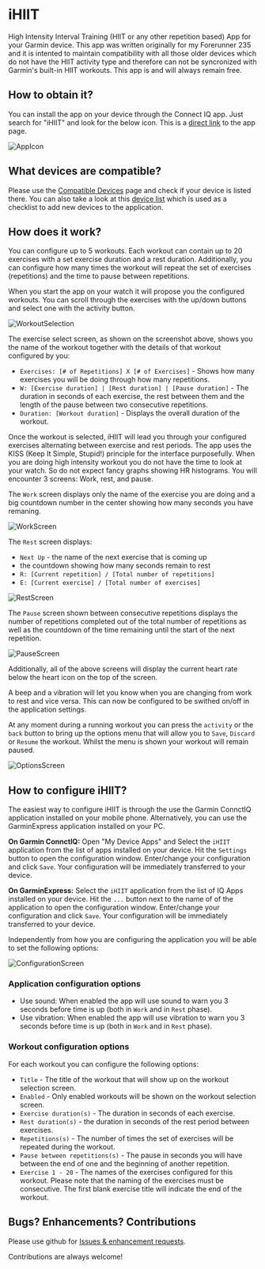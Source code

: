 # iHIIT

High Intensity Interval Training (HIIT or any other repetition based) App for your Garmin device. This app was written originally for my Forerunner 235 and it is intented to maintain compatibility with all those older devices which do not have the HIIT activity type and therefore can not be syncronized with Garmin's built-in HIIT workouts. This app is and will always remain free.

## How to obtain it?

You can install the app on your device through the Connect IQ app. Just search for "iHIIT" and look for the below icon. This is a [direct link](https://apps.garmin.com/en-US/apps/bc02f0f2-9d7d-4476-8aaf-ef99f2e78c33) to the app page.

![AppIcon](docs/assets/app_icon.png)

## What devices are compatible?

Please use the [Compatible Devices](https://apps.garmin.com/apps/bc02f0f2-9d7d-4476-8aaf-ef99f2e78c33?tid=1) page and check if your device is listed there. You can also take a look at this [device list](./docs/devices.md) which is used as a checklist to add new devices to the application.

## How does it work?

You can configure up to 5 workouts. Each workout can contain up to 20 exercises with a set exercise duration and a rest duration. Additionally, you can configure how many times the workout will repeat the set of exercises (repetitions) and the time to pause between repetitions.

When you start the app on your watch it will propose you the configured workouts. You can scroll through the exercises with the up/down buttons and select one with the activity button.

![WorkoutSelection](docs/assets/screen_workout_selection.png)

The exercise select screen, as shown on the screenshot above, shows you the name of the workout together with the details of that workout configured by you:

- `Exercises: [# of Repetitions] X [# of Exercises]` - Shows how many exercises you will be doing through how many repetitions.
- `W: [Exercise duration] | [Rest duration] | [Pause duration]` - The duration in seconds of each exercise, the rest between them and the length of the pause between two consecutive repetitions.
- `Duration: [Workout duration]` - Displays the overall duration of the workout.

Once the workout is selected, iHIIT will lead you through your configured exercises alternating between exercise and rest periods. The app uses the KISS (Keep It Simple, Stupid!) principle for the interface purposefully. When you are doing high intensity workout you do not have the time to look at your watch. So do not expect fancy graphs showing HR histograms. You will encounter 3 screens: Work, rest, and pause.

The `Work` screen displays only the name of the exercise you are doing and a big countdown number in the center showing how many seconds you have remaning.

![WorkScreen](docs/assets/screen_work.png)

The `Rest` screen displays:

- `Next Up` - the name of the next exercise that is coming up
- the countdown showing how many seconds remain to rest
- `R: [Current repetition] / [Total number of repetitions]`
- `E: [Current exercise] / [Total number of exercises]`

![RestScreen](docs/assets/screen_rest.png)

The `Pause` screen shown between consecutive repetitions displays the number of repetitions completed out of the total number of repetitions as well as the countdown of the time remaining until the start of the next repetition.

![PauseScreen](docs/assets/screen_pause.png)

Additionally, all of the above screens will display the current heart rate below the heart icon on the top of the screen.

A beep and a vibration will let you know when you are changing from work to rest and vice versa. This can now be configured to be swithed on/off in the application settings.

At any moment during a running workout you can press the `activity` or the `back` button to bring up the options menu that will allow you to `Save`, `Discard` or `Resume` the workout. Whilst the menu is shown your workout will remain paused.

![OptionsScreen](docs/assets/screen_options.png)

## How to configure iHIIT?

The easiest way to configure iHIIT is through the use the Garmin ConnctIQ application installed on your mobile phone. Alternatively, you can use the GarminExpress application installed on your PC.

**On Garmin ConnctIQ:**
Open "My Device Apps" and Select the `iHIIT` application from the list of apps installed on your device. Hit the `Settings` button to open the configuration window. Enter/change your configuration and click `Save`. Your configuration will be immediately transferred to your device.

**On GarminExpress:**
Select the `iHIIT` application from the list of IQ Apps installed on your device. Hit the `...` button next to the name of of the application to open the configuration window. Enter/change your configuration and click `Save`. Your configuration will be immediately transferred to your device.

Independently from how you are configuring the application you will be able to set the following options:

![ConfigurationScreen](docs/assets/screen_configuration.jpg)

### Application configuration options

- Use sound: When enabled the app will use sound to warn you 3 seconds before time is up (both in `Work` and in `Rest` phase).
- Use vibration: When enabled the app will use vibration to warn you 3 seconds before time is up (both in `Work` and in `Rest` phase).

### Workout configuration options

For each workout you can configure the following options:

- `Title` - The title of the workout that will show up on the workout selection screen.
- `Enabled` - Only enabled workouts will be shown on the workout selection screen.
- `Exercise duration(s)` - The duration in seconds of each exercise.
- `Rest duration(s)` - the duration in seconds of the rest period between exercises.
- `Repetitions(s)` - The number of times the set of exercises will be repeated during the workout.
- `Pause between repetitions(s)` - The pause in seconds you will have between the end of one and the beginning of another repetition.
- `Exercise 1 - 20` - The names of the exercises configured for this workout. Please note that the naming of the exercises must be consecutive. The first blank exercise title will indicate the end of the workout.

## Bugs? Enhancements? Contributions

Please use github for [Issues & enhancement requests](https://github.com/adamjakab/iHIIT/issues).

Contributions are always welcome!
